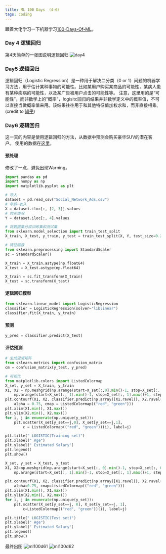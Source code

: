 ```yaml
---
title: ML 100 Days （4-6）
tags: coding
---
```


跟着大佬学习一下机器学习[100-Days-Of-ML](https://github.com/MLEveryday/100-Days-Of-ML-Code)。


### Day 4 逻辑回归
第4天简单的一张图说明逻辑回归
![day4](https://github.com/MachineLearning100/100-Days-Of-ML-Code/raw/master/Info-graphs/Day%204.jpg)


### Day5 逻辑回归
逻辑回归（Logistic Regression）是一种用于解决二分类（0 or 1）问题的机器学习方法，用于估计某种事物的可能性。比如某用户购买某商品的可能性，某病人患有某种疾病的可能性，以及某广告被用户点击的可能性等。 注意，这里用的是“可能性”，而非数学上的“概率”，logisitc回归的结果并非数学定义中的概率值，不可以直接当做概率值来用。该结果往往用于和其他特征值加权求和，而非直接相乘。(credit to [知乎](https://zhuanlan.zhihu.com/p/28408516))

### Day6 逻辑回归
这一天的内容是使用逻辑回归的方法，从数据中预测会购买豪华SUV的潜在客户。
使用的数据在[这里](https://github.com/Avik-Jain/100-Days-Of-ML-Code/blob/master/datasets/Social_Network_Ads.csv)。

#### 预处理
修改了一点，避免出现Warning。
```python
import pandas as pd
import numpy as np
import matplotlib.pyplot as plt

# 导入
dataset = pd.read_csv("Social_Network_Ads.csv")
# 年龄-收入
X = dataset.iloc[:, [2, 3]].values
# 购买情况
Y = dataset.iloc[:, 4].values

# 将数据集分成训练集和测试集
from sklearn.model_selection import train_test_split
X_train, X_test, y_train, y_test = train_test_split(X, Y, test_size=0.25, random_state=0)

# 特征缩放
from sklearn.preprocessing import StandardScaler
sc = StandardScaler()

X_train = X_train.astype(np.float64)
X_test = X_test.astype(np.float64)

X_train = sc.fit_transform(X_train)
X_test = sc.transform(X_test)
```

#### 逻辑回归模型

```python
from sklearn.linear_model import LogisticRegression
classifier = LogisticRegression(solver="liblinear")
classifier.fit(X_train, y_train)
```

#### 预测

```python
y_pred = classifier.predict(X_test)
```

#### 评估预测

```python
# 生成混淆矩阵
from sklearn.metrics import confusion_matrix
cm = confusion_matrix(y_test, y_pred)

# 可视化
from matplotlib.colors import ListedColormap
X_set, y_set = X_train, y_train
X1, X2 = np.meshgrid(np.arange(start=X_set[:,0].min()-1, stop=X_set[:, 0].max()+1, step=0.01),
	np.arange(start=X_set[:, 1].min()-1, stop=X_set[:, 1].max()+1, step=0.01))
plt.contourf(X1, X2, classifier.predict(np.array([X1.ravel(), X2.ravel()]).T).reshape(X1.shape),
	alpha = 0.75, cmap = ListedColormap(("red", "green")))
plt.xlim(X1.min(), X1.max())
plt.ylim(X2.min(), X2.max())
for i, j in enumerate(np.unique(y_set)):
	plt.scatter(X_set[y_set==j,0], X_set[y_set==j,1],
		c = ListedColormap(("red", "green"))(i), label=j)

plt.title(" LOGISTIC(Training set)")
plt.xlabel(" Age")
plt.ylabel(" Estimated Salary")
plt.legend()
plt.show()

X_set, y_set = X_test, y_test
X1, X2=np.meshgrid(np.arange(start=X_set[:, 0].min()-1, stop=X_set[:, 0].max()+1, step=0.01),
	np.arange(start=X_set[:, 1].min()-1, stop=X_set[:, 1].max()+1, step=0.01))

plt.contourf(X1, X2, classifier.predict(np.array([X1.ravel(), X2.ravel()]).T).reshape(X1.shape),
	alpha=0.75, cmap=ListedColormap(("red", "green")))
plt.xlim(X1.min(), X1.max())
plt.ylim(X2.min(), X2.max())
for i, j in enumerate(np.unique(y_set)):
	plt.scatter(X_set[y_set==j, 0], X_set[y_set==j, 1],
		c=ListedColormap(("red", "green"))(i), label=j)

plt.title(" LOGISTIC(Test set)")
plt.xlabel(" Age")
plt.ylabel(" Estimated Salary")
plt.legend()
plt.show()
```

最终出图
![ml100d61](https://raw.githubusercontent.com/pzweuj/pzweuj.github.io/refs/heads/master/downloads/images/ml100d6_1.jpg)
![ml100d62](https://raw.githubusercontent.com/pzweuj/pzweuj.github.io/refs/heads/master/downloads/images/ml100d6_2.jpg)

[-_-]:jing

